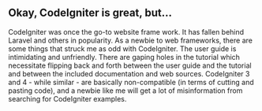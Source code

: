 Okay, CodeIgniter is great, but...
----------------------------------

CodeIgniter was once the go-to website frame work. It has fallen behind Laravel and others in popularity. As a newbie to web frameworks, there are some things that struck me as odd with CodeIgniter. The user guide is intimidating and unfriendly. There are gaping holes in the tutorial which necessitate flipping back and forth between the user guide and the tutorial and between the included documentation and web sources. CodeIgniter 3 and 4 - while similar - are basically non-compatible (in terms of cutting and pasting code), and a newbie like me will get a lot of misinformation from searching for CodeIgniter examples.